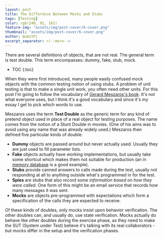 ```yaml
---
layout: post
title: The Difference Between Mocks and Stubs
tags: [Testing]
color: rgb(240, 91, 161)
feature-img: "assets/img/post-cover/6-cover.png"
thumbnail: "assets/img/post-cover/6-cover.png"
author: QubitPi
excerpt_separator: <!--more-->
---
```


There are several definitions of objects, that are not real. The general term is test double. This term encompasses:
dummy, fake, stub, mock.

<!--more-->

* TOC
{:toc}

When they were first introduced, many people easily confused mock objects with the common testing notion of using stubs. 
A problem of unit testing is that to make a single unit work, you often need other units. For this post I'm going to
follow the vocabulary of [Gerard Meszaros's book](https://martinfowler.com/books/meszaros.html). It's not what everyone 
uses, but I think it's a good vocabulary and since it's my essay I get to pick which words to use.

Meszaros uses the term **Test Double** as the generic term for any kind of pretend object used in place of a real object 
for testing purposes. The name comes from the notion of a Stunt Double in movies. (One of his aims was to avoid using any 
name that was already widely used.) Meszaros then defined five particular kinds of double:

* **Dummy** objects are passed around but never actually used. Usually they are just used to fill parameter lists.
* **Fake** objects actually have working implementations, but usually take some shortcut which makes them not suitable for 
  production (an in [memory database](https://martinfowler.com/bliki/InMemoryTestDatabase.html) is a good example).
* **Stubs** provide canned answers to calls made during the test, usually not responding at all to anything outside
  what's programmed in for the test.
* **Spies** are stubs that also _record some information based on how they were called_. One form of this might be an 
  email service that records how many messages it was sent.
* **Mocks** are objects pre-programmed with expectations which form a specification of the calls they are expected to 
  receive.

Of these kinds of doubles, only mocks insist upon behavior verification. The other doubles can, and usually do, use
state verification. Mocks actually do behave like other doubles during the exercise phase, as they need to make the SUT 
(System under Test) believe it's talking with its real collaborators - but mocks differ in the setup and the
verification phases.
